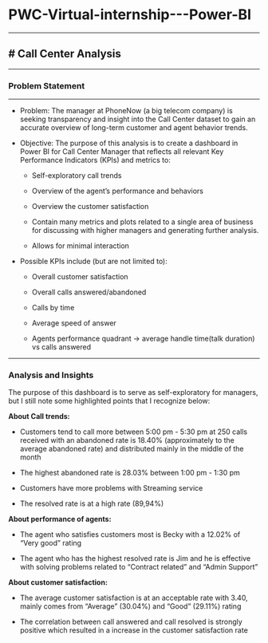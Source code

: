 # PWC-Virtual-internship---Power-BI
***


## # Call Center Analysis
***


### Problem Statement

***
* Problem: The manager at PhoneNow (a big telecom company) is seeking transparency and insight into the Call Center dataset to gain an accurate overview of long-term customer and agent behavior trends.

* Objective: The purpose of this analysis is to create a dashboard in Power BI for Call Center Manager that reflects all relevant Key Performance Indicators (KPIs) and metrics to:

    * Self-exploratory call trends

    * Overview of the agent’s performance and behaviors

    * Overview the customer satisfaction

    * Contain many metrics and plots related to a single area of business for discussing with higher managers and generating further analysis.

    * Allows for minimal interaction

* Possible KPIs include (but are not limited to):

    * Overall customer satisfaction

    * Overall calls answered/abandoned

    * Calls by time

    * Average speed of answer

    * Agents performance quadrant -> average handle time(talk duration) vs calls answered

***


### Analysis and Insights

The purpose of this dashboard is to serve as self-exploratory for managers, but I still note some highlighted points that I recognize below:


**About Call trends:**

* Customers tend to call more between 5:00 pm - 5:30 pm at 250 calls received with an abandoned rate is 18.40% (approximately to the average abandoned rate) and distributed mainly in the middle of the month

* The highest abandoned rate is 28.03% between 1:00 pm - 1:30 pm

* Customers have more problems with Streaming service

* The resolved rate is at a high rate (89,94%)

**About performance of agents:**

* The agent who satisfies customers most is Becky with a 12.02% of “Very good” rating

* The agent who has the highest resolved rate is Jim and he is effective with solving problems related to “Contract related” and “Admin Support”

**About customer satisfaction:**

* The average customer satisfaction is at an acceptable rate with 3.40, mainly comes from “Average” (30.04%) and “Good” (29.11%) rating

* The correlation between call answered and call resolved is strongly positive which resulted in a increase in the customer satisfaction rate







     


